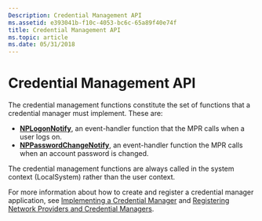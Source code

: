 ```yaml
---
Description: Credential Management API
ms.assetid: e393041b-f10c-4053-bc6c-65a89f40e74f
title: Credential Management API
ms.topic: article
ms.date: 05/31/2018
---
```


# Credential Management API

The credential management functions constitute the set of functions that a credential manager must implement. These are:

-   [**NPLogonNotify**](/windows/desktop/api/Npapi/nf-npapi-nplogonnotify), an event-handler function that the MPR calls when a user logs on.
-   [**NPPasswordChangeNotify**](/windows/desktop/api/Npapi/nf-npapi-nppasswordchangenotify), an event-handler function the MPR calls when an account password is changed.

The credential management functions are always called in the system context (LocalSystem) rather than the user context.

For more information about how to create and register a credential manager application, see [Implementing a Credential Manager](implementing-a-credential-manager.md) and [Registering Network Providers and Credential Managers](registering-network-providers-and-credential-managers.md).

 

 



